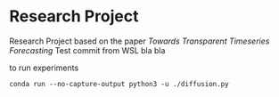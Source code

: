 # Research Project

Research Project based on the paper *Towards Transparent Timeseries Forecasting*
Test commit from WSL
bla bla



to run experiments
```
conda run --no-capture-output python3 -u ./diffusion.py
```
